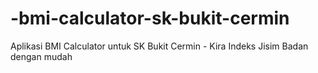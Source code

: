 # -bmi-calculator-sk-bukit-cermin
Aplikasi BMI Calculator untuk SK Bukit Cermin - Kira Indeks Jisim Badan dengan mudah
